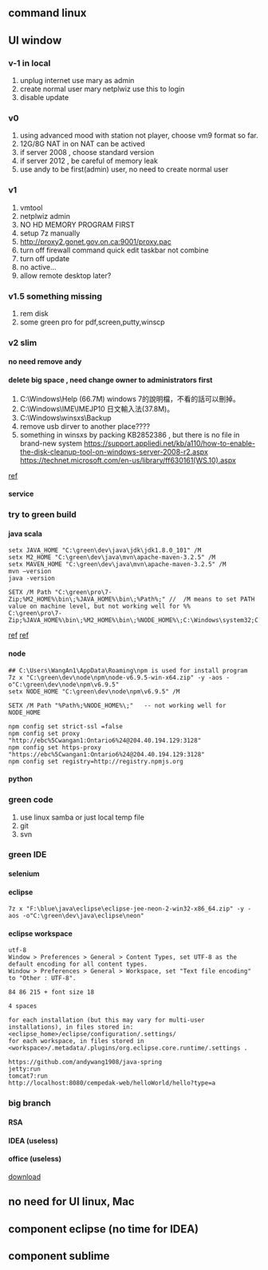 
## command linux

## UI window

### v-1 in local

1. unplug internet use mary as admin
2. create normal user mary  netplwiz use this to login
3. disable update

### v0 

1. using advanced mood with station not player, choose vm9 format so far.
2. 12G/8G NAT  in on NAT can be actived
2. if server 2008 , choose standard version
2. if server 2012 , be careful of memory leak
2. use andy to be first(admin) user, no need to create normal user

### v1
1. vmtool
2. netplwiz admin
2. NO HD MEMORY   PROGRAM FIRST
2. setup 7z manually
2. http://proxy2.gonet.gov.on.ca:9001/proxy.pac
2. turn off firewall        command quick edit      taskbar not combine
3. turn off update
2. no active...
2. allow remote desktop later?

### v1.5 something missing

1. rem disk
2. some green pro for pdf,screen,putty,winscp

### v2 slim

#### no need remove andy

#### delete big space , need change owner to administrators first

1. C:\Windows\Help (66.7M) windows 7的說明檔，不看的話可以刪掉。
2. C:\Windows\IME\IMEJP10 日文輸入法(37.8M)。
2. C:\Windows\winsxs\Backup 
2. remove usb dirver to another place????
2. something in winsxs by packing KB2852386 , but there is no file in brand-new system
https://support.appliedi.net/kb/a110/how-to-enable-the-disk-cleanup-tool-on-windows-server-2008-r2.aspx
https://technet.microsoft.com/en-us/library/ff630161(WS.10).aspx

[ref](http://save-coco.blogspot.ca/2010/05/windows-7.html)

#### service

### try to green build

#### java scala

```
setx JAVA_HOME "C:\green\dev\java\jdk\jdk1.8.0_101" /M
setx M2_HOME "C:\green\dev\java\mvn\apache-maven-3.2.5" /M
setx MAVEN_HOME "C:\green\dev\java\mvn\apache-maven-3.2.5" /M
mvn –version
java -version

SETX /M Path "C:\green\pro\7-Zip;%M2_HOME%\bin\;%JAVA_HOME%\bin\;%Path%;" //  /M means to set PATH value on machine level, but not working well for %%
C:\green\pro\7-Zip;%JAVA_HOME%\bin\;%M2_HOME%\bin\;%NODE_HOME%\;C:\Windows\system32;C:\Windows;C:\Windows\System32\Wbem;C:\Windows\System32\WindowsPowerShell\v1.0\;
```

[ref](https://ss64.com/nt/setx.html)
[ref](https://www.mkyong.com/maven/how-to-install-maven-in-windows/)

#### node

```
## C:\Users\WangAn1\AppData\Roaming\npm is used for install program
7z x "C:\green\dev\node\npm\node-v6.9.5-win-x64.zip" -y -aos -o"C:\green\dev\node\npm\v6.9.5"
setx NODE_HOME "C:\green\dev\node\npm\v6.9.5" /M

SETX /M Path "%Path%;%NODE_HOME%\;"   -- not working well for NODE_HOME

npm config set strict-ssl =false
npm config set proxy "http://ebc%5Cwangan1:Ontario6%24@204.40.194.129:3128"
npm config set https-proxy "https://ebc%5Cwangan1:Ontario6%24@204.40.194.129:3128"
npm config set registry=http://registry.npmjs.org
```

#### python

### green code

1. use linux samba or just local temp file
2. git
2. svn

### green IDE

#### selenium

#### eclipse

```
7z x "F:\blue\java\eclipse\eclipse-jee-neon-2-win32-x86_64.zip" -y -aos -o"C:\green\dev\java\eclipse\neon"
```

#### eclipse workspace

```
utf-8
Window > Preferences > General > Content Types, set UTF-8 as the default encoding for all content types.
Window > Preferences > General > Workspace, set "Text file encoding" to "Other : UTF-8".

84 86 215 + font size 18

4 spaces

for each installation (but this may vary for multi-user installations), in files stored in: <eclipse_home>/eclipse/configuration/.settings/
for each workspace, in files stored in <workspace>/.metadata/.plugins/org.eclipse.core.runtime/.settings .

https://github.com/andywang1908/java-spring
jetty:run
tomcat7:run
http://localhost:8080/cempedak-web/helloWorld/hello?type=a
```

### big branch

#### RSA

#### IDEA (useless)

#### office (useless)

[download](http://www.eclipse.org/downloads/packages/release/Neon/2)

## no need for UI linux, Mac

## component eclipse (no time for IDEA)

## component sublime
